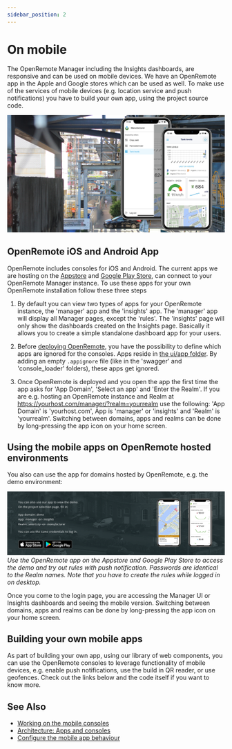 ```yaml
---
sidebar_position: 2
---
```


# On mobile

The OpenRemote Manager including the Insights dashboards, are responsive and can be used on mobile devices. We have an OpenRemote app in the Apple and Google stores which can be used as well. To make use of the services of mobile devices (e.g. location service and push notifications) you have to build your own app, using the project source code.

![Creating dashboard apps OpenRemote](img/creating-dashboard-apps.png)

## OpenRemote iOS and Android App

OpenRemote includes consoles for iOS and Android. The current apps we are hosting on the [Appstore](https://apps.apple.com/nl/app/openremote-app/id1526315885?mt=8) and [Google Play Store](https://play.google.com/store/apps/details?id=io.openremote.app&pcampaignid=pcampaignidMKT-Other-global-all-co-prtnr-py-PartBadge-Mar2515-1), can connect to your OpenRemote Manager instance. To use these apps for your own OpenRemote installation follow these three steps

1. By default you can view two types of apps for your OpenRemote instance, the 'manager' app and the 'insights' app. The 'manager' app will display all Manager pages, except the 'rules'. The 'insights' page will only show the dashboards created on the Insights page. Basically it allows you to create a simple standalone dashboard app for your users.
 
2. Before [deploying OpenRemote](../deploying/custom-deployment.md), you have the possibility to define which apps are ignored for the consoles. Apps reside in [the ui/app folder](https://github.com/openremote/openremote/tree/master/ui/app). By adding an empty `.appignore` file (like in the 'swagger' and 'console_loader' folders), these apps get ignored.

3. Once OpenRemote is deployed and you open the app the first time the app asks for 'App Domain', 'Select an app' and 'Enter the Realm'. If you are e.g. hosting an OpenRemote instance and Realm at https://yourhost.com/manager/?realm=yourrealm use the following: 'App Domain' is 'yourhost.com', App is 'manager' or 'insights' and 'Realm' is 'yourrealm'. Switching between domains, apps and realms can be done by long-pressing the app icon on your home screen.

## Using the mobile apps on OpenRemote hosted environments

You also can use the app for domains hosted by OpenRemote, e.g. the demo environment:

![](img/use-app-to-view-demo.png)
_Use the OpenRemote app on the Appstore and Google Play Store to access the demo and try out rules with push notification. Passwords are identical to the Realm names. Note that you have to create the rules while logged in on desktop._

Once you come to the login page, you are accessing the Manager UI or Insights dashboards and seeing the mobile version. Switching between domains, apps and realms can be done by long-pressing the app icon on your home screen.

## Building your own mobile apps

As part of building your own app, using our library of web components, you can use the OpenRemote consoles to leverage functionality of mobile devices, e.g. enable push notifications, use the build in QR reader, or use geofences. Check out the links below and the code itself if you want to know more. 

## See Also
- [Working on the mobile consoles](../../developer-guide/working-on-the-mobile-consoles.md)
- [Architecture: Apps and consoles](../../architecture/apps-and-consoles.md)
- [Configure the mobile app behaviour](../../tutorials/configure-mobile-app-behaviour.md)

